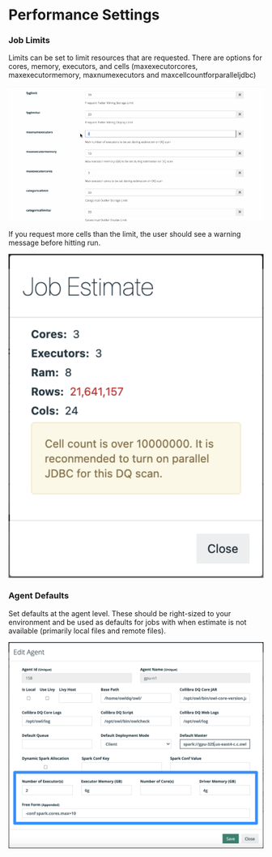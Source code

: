 # Performance Settings

### Job Limits

Limits can be set to limit resources that are requested. There are options for cores, memory, executors, and cells (maxexecutorcores, maxexecutormemory, maxnumexecutors and maxcellcountforparalleljdbc)

![](<../.gitbook/assets/limits (1).gif>)

If you request more cells than the limit, the user should see a warning message before hitting run.

![](<../.gitbook/assets/image (75).png>)

### Agent Defaults

Set defaults at the agent level. These should be right-sized to your environment and be used as defaults for jobs with when estimate is not available (primarily local files and remote files).

![](<../.gitbook/assets/image (36).png>)
